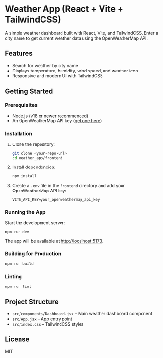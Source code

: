 
# Weather App (React + Vite + TailwindCSS)

A simple weather dashboard built with React, Vite, and TailwindCSS. Enter a city name to get current weather data using the OpenWeatherMap API.

## Features

- Search for weather by city name
- Displays temperature, humidity, wind speed, and weather icon
- Responsive and modern UI with TailwindCSS

## Getting Started

### Prerequisites

- Node.js (v18 or newer recommended)
- An OpenWeatherMap API key ([get one here](https://openweathermap.org/api))

### Installation

1. Clone the repository:

   ```sh
   git clone <your-repo-url>
   cd weather_app/frontend
   ```

2. Install dependencies:

   ```sh
   npm install
   ```

3. Create a `.env` file in the `frontend` directory and add your OpenWeatherMap API key:

   ```
   VITE_API_KEY=your_openweathermap_api_key
   ```

### Running the App

Start the development server:

```sh
npm run dev
```

The app will be available at [http://localhost:5173](http://localhost:5173).

### Building for Production

```sh
npm run build
```

### Linting

```sh
npm run lint
```

## Project Structure

- `src/components/Dashboard.jsx` – Main weather dashboard component
- `src/App.jsx` – App entry point
- `src/index.css` – TailwindCSS styles

## License

MIT
